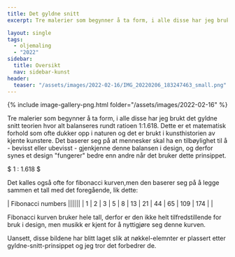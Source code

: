 ```yaml
---
title: Det gyldne snitt
excerpt: Tre malerier som begynner å ta form, i alle disse har jeg brukt det gyldne snitt teorien hvor alt balanseres rundt ratioen 1:1.618. Dette er et matematisk forhold som ofte dukker opp i naturen og det er brukt i kunsthistorien av kjente kunstere. Det baserer seg på at mennesker skal ha en tilbøylighet til å - bevisst eller ubevisst - gjenkjenne denne balansen i design, og derfor synes et design "fungerer" bedre enn andre når det bruker dette prinsippet.

layout: single
tags: 
  - oljemaling
  - "2022"
sidebar:
  title: Oversikt
  nav: sidebar-kunst
header:
  teaser: "/assets/images/2022-02-16/IMG_20220206_183247463_small.png"
---
```

{% include image-gallery-png.html folder="/assets/images/2022-02-16" %}

Tre malerier som begynner å ta form, i alle disse har jeg brukt det gyldne snitt teorien hvor alt balanseres rundt ratioen 1:1.618. Dette er et matematisk forhold som ofte dukker opp i naturen og det er brukt i kunsthistorien av kjente kunstere. Det baserer seg på at mennesker skal ha en tilbøylighet til å - bevisst eller ubevisst - gjenkjenne denne balansen i design, og derfor synes et design "fungerer" bedre enn andre når det bruker dette prinsippet.

$ 1 : 1.618 $

Det kalles også ofte for fibonacci kurven,men den baserer seg på å legge sammen et tall med det foregående, lik dette:

| Fibonacci numbers ||||||
| 1 | 2 | 3  | 5 | 8 | 13 | 21 | 44 | 65 | 109 | 174 |  |

Fibonacci kurven bruker hele tall, derfor er den ikke helt tilfredstillende for bruk i design, men musikk er kjent for å nyttigjøre seg denne kurven.

Uansett, disse bildene har blitt laget slik at nøkkel-elemnter er plassert etter gyldne-snitt-prinsippet og jeg tror det forbedrer de.
